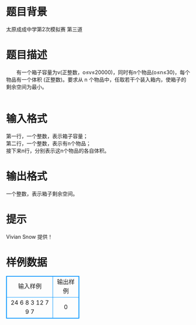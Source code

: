 # 

 
 # 题目背景 
太原成成中学第2次模拟赛&nbsp;第三道 

 
 # 题目描述 
　　有一个箱子容量为v(正整数，o≤v≤20000)，同时有n个物品(o≤n≤30)，每个物品有一个体积&nbsp;(正整数)。要求从&nbsp;n&nbsp;个物品中，任取若干个装入箱内，使箱子的剩余空间为最小。&nbsp;<BR><BR> 

 
 # 输入格式 
第一行，一个整数，表示箱子容量；&nbsp;<BR>第二行，一个整数，表示有n个物品；&nbsp;<BR>接下来n行，分别表示这n个物品的各自体积。&nbsp;<BR> 

 
 # 输出格式 
一个整数，表示箱子剩余空间。<BR> 

 
 # 提示 
Vivian&nbsp;Snow&nbsp;提供！<BR> 
# 样例数据
<style>
        table,table tr th, table tr td { border:1px solid #0094ff; }
        table { width: 200px; min-height: 25px; line-height: 25px; text-align: center; border-collapse: collapse;}   
    </style>
<table>
	<tr>
		<td>输入样例</td>
		<td>输出样例</td>
	</tr>
<tr><td>24
6
8
3
12
7
9
7

</td><td>0
</td></tr></table>

